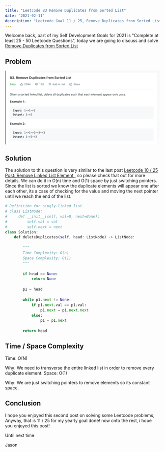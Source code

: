 ```yaml
---
title: "Leetcode 83 Remove Duplicates from Sorted List"
date: "2021-02-11"
description: "Leetcode Goal 11 / 25, Remove Duplicates from Sorted List"
---
```


Welcome back, part of my Self Development Goals for 2021 is "Complete at least 25 - 50 Leetcode Questions", today we are going to discuss and solve [Remove Duplicates from Sorted List](https://leetcode.com/problems/remove-duplicates-from-sorted-list/)

## Problem

![Remove Duplicates from Sorted List](./images/remove-duplicates-from-sorted-list.png)

## Solution

The solution to this question is very similar to the last post [Leetcode 10 / 25 Post: Remove Linked List Element ](tba), so please check that out for more details. We can do it in O(n) time and O(1) space by just switching pointers. Since the list is sorted we know the duplicate elements will appear one after each other, its a case of checking for the value and moving the next pointer until we reach the end of the list.

```py
# Definition for singly-linked list.
# class ListNode:
#     def __init__(self, val=0, next=None):
#         self.val = val
#         self.next = next
class Solution:
    def deleteDuplicates(self, head: ListNode) -> ListNode:

        """
        Time Complexity: O(n)
        Space Complexity: O(1)
        """

        if head == None:
            return None

        p1 = head

        while p1.next != None:
            if p1.next.val == p1.val:
                p1.next = p1.next.next
            else:
                p1 = p1.next

        return head
```

## Time / Space Complexity

Time: O(N)

Why: We need to transverse the entire linked list in order to remove every duplicate element.
Space: O(1)

Why: We are just switching pointers to remove elements so its constant space.

## Conclusion

I hope you enjoyed this second post on solving some Leetcode problems, Anyway, that is 11 / 25 for my yearly goal done! now onto the rest, i hope you enjoyed this post!

Until next time

Jason
